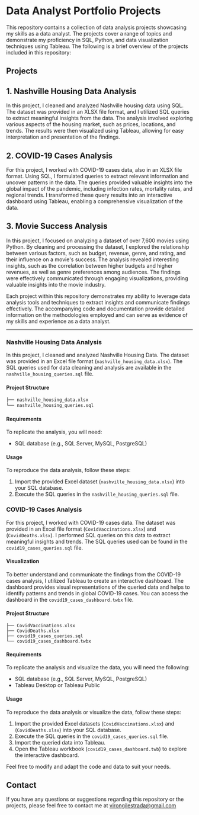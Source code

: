 # Data Analyst Portfolio Projects

This repository contains a collection of data analysis projects showcasing my skills as a data analyst. The projects cover a range of topics and demonstrate my proficiency in SQL, Python, and data visualization techniques using Tableau. The following is a brief overview of the projects included in this repository:

## Projects

## 1. Nashville Housing Data Analysis
In this project, I cleaned and analyzed Nashville housing data using SQL. The dataset was provided in an XLSX file format, and I utilized SQL queries to extract meaningful insights from the data. The analysis involved exploring various aspects of the housing market, such as prices, locations, and trends. The results were then visualized using Tableau, allowing for easy interpretation and presentation of the findings.

## 2. COVID-19 Cases Analysis
For this project, I worked with COVID-19 cases data, also in an XLSX file format. Using SQL, I formulated queries to extract relevant information and uncover patterns in the data. The queries provided valuable insights into the global impact of the pandemic, including infection rates, mortality rates, and regional trends. I transformed these query results into an interactive dashboard using Tableau, enabling a comprehensive visualization of the data.

## 3. Movie Success Analysis
In this project, I focused on analyzing a dataset of over 7,600 movies using Python. By cleaning and processing the dataset, I explored the relationship between various factors, such as budget, revenue, genre, and rating, and their influence on a movie's success. The analysis revealed interesting insights, such as the correlation between higher budgets and higher revenues, as well as genre preferences among audiences. The findings were effectively communicated through engaging visualizations, providing valuable insights into the movie industry.

Each project within this repository demonstrates my ability to leverage data analysis tools and techniques to extract insights and communicate findings effectively. The accompanying code and documentation provide detailed information on the methodologies employed and can serve as evidence of my skills and experience as a data analyst.

-------------------------------------------------------------------------------------------------------------------------------------------------------------------

### Nashville Housing Data Analysis

In this project, I cleaned and analyzed Nashville Housing Data. The dataset was provided in an Excel file format (`nashville_housing_data.xlsx`). The SQL queries used for data cleaning and analysis are available in the `nashville_housing_queries.sql` file.

#### Project Structure
```bash
├── nashville_housing_data.xlsx
└── nashville_housing_queries.sql
```
#### Requirements

To replicate the analysis, you will need:

- SQL database (e.g., SQL Server, MySQL, PostgreSQL)

#### Usage

To reproduce the data analysis, follow these steps:

1. Import the provided Excel dataset (`nashville_housing_data.xlsx`) into your SQL database.
2. Execute the SQL queries in the `nashville_housing_queries.sql` file.

### COVID-19 Cases Analysis

For this project, I worked with COVID-19 cases data. The dataset was provided in an Excel file format (`CovidVaccinations.xlsx`) and (`CovidDeaths.xlsx`). I performed SQL queries on this data to extract meaningful insights and trends. The SQL queries used can be found in the `covid19_cases_queries.sql` file.

#### Visualization

To better understand and communicate the findings from the COVID-19 cases analysis, I utilized Tableau to create an interactive dashboard. The dashboard provides visual representations of the queried data and helps to identify patterns and trends in global COVID-19 cases. You can access the dashboard in the `covid19_cases_dashboard.twbx` file.

#### Project Structure
```
├── CovidVaccinations.xlsx
├── CovidDeaths.xlsx
├── covid19_cases_queries.sql
└── covid19_cases_dashboard.twbx
```

#### Requirements

To replicate the analysis and visualize the data, you will need the following:

- SQL database (e.g., SQL Server, MySQL, PostgreSQL)
- Tableau Desktop or Tableau Public

#### Usage

To reproduce the data analysis or visualize the data, follow these steps:

1. Import the provided Excel datasets (`CovidVaccinations.xlsx`) and (`CovidDeaths.xlsx`) into your SQL database.
2. Execute the SQL queries in the `covid19_cases_queries.sql` file.
3. Import the queried data into Tableau.
4. Open the Tableau workbook (`covid19_cases_dashboard.twb`) to explore the interactive dashboard.

Feel free to modify and adapt the code and data to suit your needs.

## Contact

If you have any questions or suggestions regarding this repository or the projects, please feel free to contact me at virongilestrada@gmail.com
